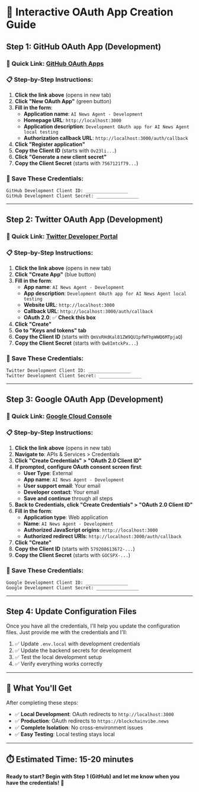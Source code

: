 # 🚀 Interactive OAuth App Creation Guide

## **Step 1: GitHub OAuth App (Development)**

### **🔗 Quick Link**: [GitHub OAuth Apps](https://github.com/settings/developers)

### **📋 Step-by-Step Instructions**:

1. **Click the link above** (opens in new tab)
2. **Click "New OAuth App"** (green button)
3. **Fill in the form**:
   - **Application name**: `AI News Agent - Development`
   - **Homepage URL**: `http://localhost:3000`
   - **Application description**: `Development OAuth app for AI News Agent local testing`
   - **Authorization callback URL**: `http://localhost:3000/auth/callback`
4. **Click "Register application"**
5. **Copy the Client ID** (starts with `Ov23li...`)
6. **Click "Generate a new client secret"**
7. **Copy the Client Secret** (starts with `7567121f79...`)

### **📝 Save These Credentials**:
```
GitHub Development Client ID: ________________
GitHub Development Client Secret: ________________
```

---

## **Step 2: Twitter OAuth App (Development)**

### **🔗 Quick Link**: [Twitter Developer Portal](https://developer.twitter.com/en/portal/dashboard)

### **📋 Step-by-Step Instructions**:

1. **Click the link above** (opens in new tab)
2. **Click "Create App"** (blue button)
3. **Fill in the form**:
   - **App name**: `AI News Agent - Development`
   - **App description**: `Development OAuth app for AI News Agent local testing`
   - **Website URL**: `http://localhost:3000`
   - **Callback URL**: `http://localhost:3000/auth/callback`
   - **OAuth 2.0**: ✅ **Check this box**
4. **Click "Create"**
5. **Go to "Keys and tokens" tab**
6. **Copy the Client ID** (starts with `QmVxRHdKal81ZW9QU1pfWFhpWWQ6MTpjaQ`)
7. **Copy the Client Secret** (starts with `Qw8ImtckPx...`)

### **📝 Save These Credentials**:
```
Twitter Development Client ID: ________________
Twitter Development Client Secret: ________________
```

---

## **Step 3: Google OAuth App (Development)**

### **🔗 Quick Link**: [Google Cloud Console](https://console.cloud.google.com/)

### **📋 Step-by-Step Instructions**:

1. **Click the link above** (opens in new tab)
2. **Navigate to**: APIs & Services > Credentials
3. **Click "Create Credentials" > "OAuth 2.0 Client ID"**
4. **If prompted, configure OAuth consent screen first**:
   - **User Type**: External
   - **App name**: `AI News Agent - Development`
   - **User support email**: Your email
   - **Developer contact**: Your email
   - **Save and continue** through all steps
5. **Back to Credentials, click "Create Credentials" > "OAuth 2.0 Client ID"**
6. **Fill in the form**:
   - **Application type**: Web application
   - **Name**: `AI News Agent - Development`
   - **Authorized JavaScript origins**: `http://localhost:3000`
   - **Authorized redirect URIs**: `http://localhost:3000/auth/callback`
7. **Click "Create"**
8. **Copy the Client ID** (starts with `579208613672-...`)
9. **Copy the Client Secret** (starts with `GOCSPX-...`)

### **📝 Save These Credentials**:
```
Google Development Client ID: ________________
Google Development Client Secret: ________________
```

---

## **Step 4: Update Configuration Files**

Once you have all the credentials, I'll help you update the configuration files. Just provide me with the credentials and I'll:

1. ✅ Update `.env.local` with development credentials
2. ✅ Update the backend secrets for development
3. ✅ Test the local development setup
4. ✅ Verify everything works correctly

---

## **🎯 What You'll Get**

After completing these steps:
- ✅ **Local Development**: OAuth redirects to `http://localhost:3000`
- ✅ **Production**: OAuth redirects to `https://blockchainvibe.news`
- ✅ **Complete Isolation**: No cross-environment issues
- ✅ **Easy Testing**: Local testing stays local

---

## **⏱️ Estimated Time**: 15-20 minutes

**Ready to start? Begin with Step 1 (GitHub) and let me know when you have the credentials!** 🚀

